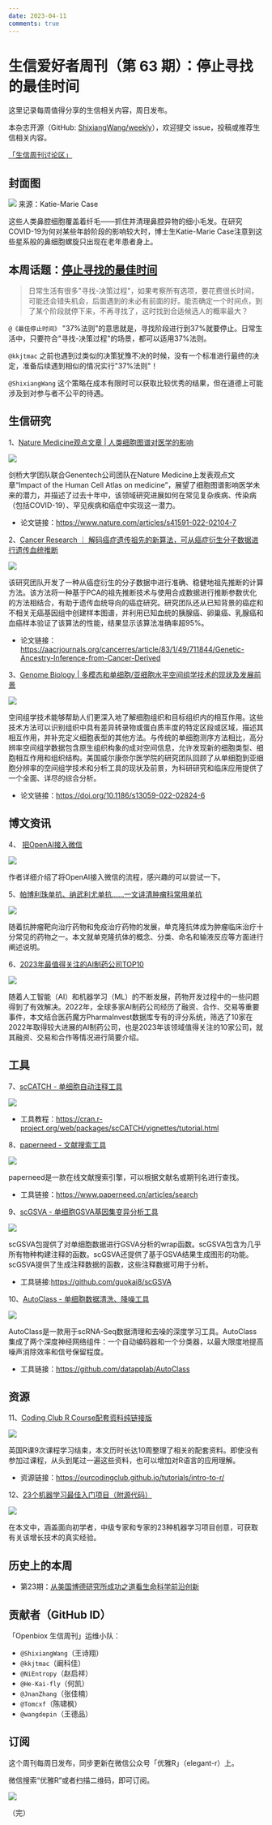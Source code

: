 ```yaml
---
date: 2023-04-11
comments: true
---
```


# 生信爱好者周刊（第 63 期）：停止寻找的最佳时间

这里记录每周值得分享的生信相关内容，周日发布。

本杂志开源（GitHub: [ShixiangWang/weekly](https://github.com/ShixiangWang/weekly)），欢迎提交 issue，投稿或推荐生信相关内容。

[「生信周刊讨论区」](https://github.com/ShixiangWang/weekly/discussions)

## 封面图

![](https://files.mdnice.com/user/33257/7633d193-406e-419e-8aed-d3a62d794fba.png)
来源：Katie-Marie Case

这些人类鼻腔细胞覆盖着纤毛——抓住并清理鼻腔异物的细小毛发。在研究COVID-19为何对某些年龄阶段的影响较大时，博士生Katie-Marie Case注意到这些星系般的鼻细胞螺旋只出现在老年患者身上。

## 本周话题：[停止寻找的最佳时间](https://www.ruanyifeng.com/blog/2023/01/weekly-issue-238.html)

> 日常生活有很多"寻找-决策过程"，如果考察所有选项，要花费很长时间，可能还会错失机会，后面遇到的未必有前面的好。能否确定一个时间点，到了某个阶段就停下来，不再寻找了，这时找到合适候选人的概率最大？

`@《最佳停止时间》` "37%法则"的意思就是，寻找阶段进行到37%就要停止。日常生活中，只要符合"寻找-决策过程"的场景，都可以适用37%法则。

`@kkjtmac` 之前也遇到过类似的决策犹豫不决的时候，没有一个标准进行最终的决定，准备后续遇到相似的情况实行"37%法则"！

`@ShixiangWang` 这个策略在成本有限时可以获取比较优秀的结果，但在道德上可能涉及到对参与者不公平的待遇。

## 生信研究

1、[Nature Medicine观点文章 | 人类细胞图谱对医学的影响](https://mp.weixin.qq.com/s/kCnQmlXZVo0X8lkqJ_Am6Q)

![](https://files.mdnice.com/user/33257/c4cfcaf6-42b9-412c-a4aa-e9edfb6c150e.png)

剑桥大学团队联合Genentech公司团队在Nature Medicine上发表观点文章“Impact of the Human Cell Atlas on medicine”，展望了细胞图谱影响医学未来的潜力，并描述了过去十年中，该领域研究进展如何在常见复杂疾病、传染病（包括COVID-19）、罕见疾病和癌症中实现这一潜力。

- 论文链接：https://www.nature.com/articles/s41591-022-02104-7

2、[Cancer Research ｜ 解码癌症遗传祖先的新算法，可从癌症衍生分子数据进行遗传血统推断](https://mp.weixin.qq.com/s/wxNhs6XO6SnMSJUCa_3X-w)

![](https://files.mdnice.com/user/33257/0fb0f97d-b4b5-4efd-b7ca-5a99d8c3b43e.png)

该研究团队开发了一种从癌症衍生的分子数据中进行准确、稳健地祖先推断的计算方法。该方法将一种基于PCA的祖先推断技术与使用合成数据进行推断参数优化的方法相结合，有助于遗传血统导向的癌症研究。研究团队还从已知背景的癌症和不相关无癌基因组中创建样本图谱，并利用已知血统的胰腺癌、卵巢癌、乳腺癌和血癌样本验证了该算法的性能，结果显示该算法准确率超95%。

- 论文链接：https://aacrjournals.org/cancerres/article/83/1/49/711844/Genetic-Ancestry-Inference-from-Cancer-Derived

3、[Genome Biology | 多模态和单细胞/亚细胞水平空间组学技术的现状及发展前景](https://mp.weixin.qq.com/s/QedVyW8fZYQNdIutyA2QEg)

![](https://files.mdnice.com/user/33257/b30b30a5-7461-412c-b166-daa9b050e2a9.png)

空间组学技术能够帮助人们更深入地了解细胞组织和目标组织内的相互作用。这些技术方法可以识别组织中具有差异转录物或蛋白质丰度的特定区段或区域，描述其相互作用，并补充定义细胞表型的其他方法。与传统的单细胞测序方法相比，高分辨率空间组学数据包含原生组织构象的成对空间信息，允许发现新的细胞类型、细胞相互作用和组织结构。美国威尔康奈尔医学院的研究团队回顾了从单细胞到亚细胞分辨率的空间组学技术和分析工具的现状及前景，为科研研究和临床应用提供了一个全面、详尽的综合分析。

- 论文链接：https://doi.org/10.1186/s13059-022-02824-6

## 博文资讯

4、 [把OpenAI接入微信](https://mp.weixin.qq.com/s/IKKgQ5pxYvUyYp4plMHAZQ)

![](https://files.mdnice.com/user/33257/bfb7866f-327b-4d8c-8370-a8b952795763.png)

作者详细介绍了将OpenAI接入微信的流程，感兴趣的可以尝试一下。

5、[帕博利珠单抗、纳武利尤单抗……一文讲清肿瘤科常用单抗](https://mp.weixin.qq.com/s/QjRooEH2NCsMpuEzzv6pGw)

![](https://files.mdnice.com/user/33257/d2617432-de86-4c04-a88f-47f371a2e0ce.png)

随着抗肿瘤靶向治疗药物和免疫治疗药物的发展，单克隆抗体成为肿瘤临床治疗十分常见的药物之一。本文就单克隆抗体的概念、分类、命名和输液反应等方面进行阐述说明。

6、[2023年最值得关注的AI制药公司TOP10](https://mp.weixin.qq.com/s/vAtarUZoOyQUNvJWEsvuKA)

![](https://files.mdnice.com/user/33257/09ebf9ea-5537-42ef-b830-7a01458ff564.png)

随着人工智能（AI）和机器学习（ML）的不断发展，药物开发过程中的一些问题得到了有效解决。2022年，全球多家AI制药公司经历了融资、合作、交易等重要事件，本文结合医药魔方PharmaInvest数据库专有的评分系统，筛选了10家在2022年取得较大进展的AI制药公司，也是2023年该领域值得关注的10家公司，就其融资、交易和合作等情况进行简要介绍。

## 工具

7、[scCATCH - 单细胞自动注释工具](https://github.com/ZJUFanLab/scCATCH)

![](https://files.mdnice.com/user/33257/b35fef4c-a876-4c9c-b070-d40a2dfa4502.png)

- 工具教程：https://cran.r-project.org/web/packages/scCATCH/vignettes/tutorial.html

8、[paperneed - 文献搜索工具](https://www.paperneed.cn/articles/search)

![](https://files.mdnice.com/user/33257/9c593d82-bc15-478f-9bc8-c2e427dea8ae.png)

paperneed是一款在线文献搜索引擎，可以根据文献名或期刊名进行查找。

- 工具链接：https://www.paperneed.cn/articles/search

9、[scGSVA - 单细胞GSVA基因集变异分析工具](https://github.com/guokai8/scGSVA)

![](https://files.mdnice.com/user/33257/3283699c-f4b9-411c-b1c2-5dad8b8be267.png)

scGSVA包提供了对单细胞数据进行GSVA分析的wrap函数。scGSVA包含为几乎所有物种构建注释的函数。scGSVA还提供了基于GSVA结果生成图形的功能。scGSVA提供了生成注释数据的函数，这些注释数据可用于分析。

- 工具链接:https://github.com/guokai8/scGSVA

10、[AutoClass - 单细胞数据清洗、降噪工具](https://github.com/datapplab/AutoClass)

![](https://files.mdnice.com/user/33257/b03829b9-b9df-4476-abf4-34ecd8efd5b5.png)

AutoClass是一款用于scRNA-Seq数据清理和去噪的深度学习工具。AutoClass 集成了两个深度神经网络组件：一个自动编码器和一个分类器，以最大限度地提高噪声消除效率和信号保留程度。

- 工具链接：https://github.com/datapplab/AutoClass

## 资源

11、[Coding Club R Course配套资料纯链接版](https://mp.weixin.qq.com/s/hMvCNs_s6VcSMAQivGsK4g)

![](https://files.mdnice.com/user/33257/8fa56ce1-2ce6-48cb-a868-93e3dc03e686.png)

英国R课9次课程学习结束，本文历时长达10周整理了相关的配套资料。即使没有参加过课程，从头到尾过一遍这些资料，也可以增加对R语言的应用理解。

- 资源链接：https://ourcodingclub.github.io/tutorials/intro-to-r/

12、[23个机器学习最佳入门项目（附源代码）](https://mp.weixin.qq.com/s/uu_iDjv9MNFfLSMCPPBGyQ)

![](https://files.mdnice.com/user/33257/33741057-d540-46c7-8fa7-27072b892bbc.png)

在本文中，涵盖面向初学者，中级专家和专家的23种机器学习项目创意，可获取有关该增长技术的真实经验。

## 历史上的本周

- 第23期：[从美国博德研究所成功之道看生命科学前沿创新](https://mp.weixin.qq.com/s/ZqiHoDRXHg47M_zu7Whwzw)

## 贡献者（GitHub ID）

「Openbiox 生信周刊」运维小队：

- `@ShixiangWang`（王诗翔）
- `@kkjtmac`（阚科佳）
- `@NiEntropy`（赵启祥）
- `@He-Kai-fly`（何凯）
- `@JnanZhang`（张佳楠）
- `@Tomcxf`（陈啸枫）
- `@wangdepin`（王德品）

## 订阅

这个周刊每周日发布，同步更新在微信公众号「优雅R」（elegant-r）上。

微信搜索“优雅R”或者扫描二维码，即可订阅。

![](https://files.mdnice.com/user/33257/3e1baf88-6e69-40ed-bcb1-a4ba71628f1d.png)

（完）
